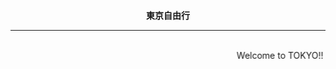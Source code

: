   <script>
    $(document).ready(function() {
      $("body").addClass("animated fadeOut")
      $("#h1").css("color", "red");
    });   
  </script>
<html>
  
  <head>
    <center>
      <B>
        東京自由行
      </B>
    </center>
  </head>
  <hr size="7" align="center" noshade width="100%" color="ffffff">
  <marquee behavior="alternate">Welcome to TOKYO!!</marquee>
  
</html>
